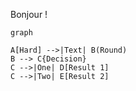 Bonjour ! 

```mermaid
graph

A[Hard] -->|Text| B(Round)
B --> C{Decision}
C -->|One| D[Result 1]
C -->|Two| E[Result 2]
```
